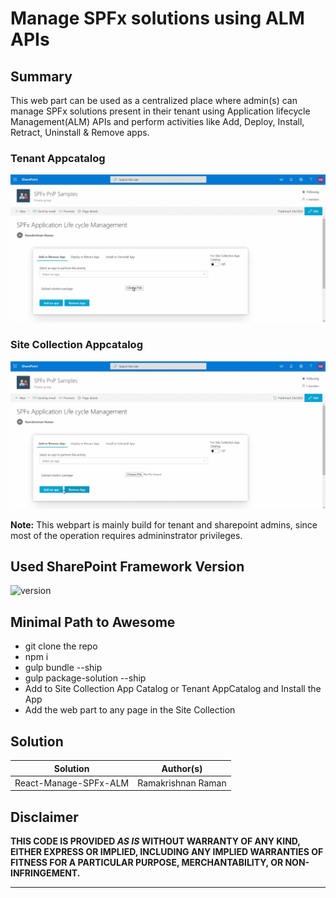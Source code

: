 # Manage SPFx solutions using ALM APIs

## Summary

This web part can be used as a centralized place where admin(s) can manage SPFx solutions present in their tenant using Application lifecycle Management(ALM) APIs and perform activities like Add, Deploy, Install, Retract, Uninstall & Remove apps.

### Tenant Appcatalog

![Application Lifecycle Management](./assets/SPFxALM.gif)

### Site Collection Appcatalog

![Application Lifecycle Management](./assets/SPFxALMSPAppcatalog.gif)


**Note:**
This webpart is mainly build for tenant and sharepoint admins, since most of the operation requires admininstrator privileges.

## Used SharePoint Framework Version

![version](https://img.shields.io/badge/version-1.10.0-green.svg)

## Minimal Path to Awesome

- git clone the repo
- npm i
- gulp bundle --ship
- gulp package-solution --ship
- Add to Site Collection App Catalog or Tenant AppCatalog and Install the App
- Add the web part to any page in the Site Collection

## Solution

Solution|Author(s)
--------|---------
React-Manage-SPFx-ALM|Ramakrishnan Raman

## Disclaimer

**THIS CODE IS PROVIDED *AS IS* WITHOUT WARRANTY OF ANY KIND, EITHER EXPRESS OR IMPLIED, INCLUDING ANY IMPLIED WARRANTIES OF FITNESS FOR A PARTICULAR PURPOSE, MERCHANTABILITY, OR NON-INFRINGEMENT.**

---
